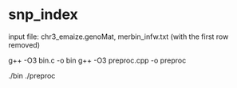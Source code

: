 # snp_index

input file: chr3_emaize.genoMat, merbin_infw.txt (with the first row removed)

g++ -O3 bin.c -o bin
g++ -O3 preproc.cpp -o preproc

./bin
./preproc


